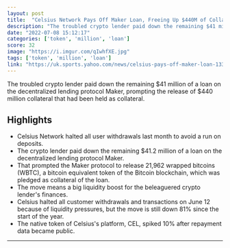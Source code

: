 ```yaml
---
layout: post
title:  "Celsius Network Pays Off Maker Loan, Freeing Up $440M of Collateral"
description: "The troubled crypto lender paid down the remaining $41 million of a loan on the decentralized lending protocol Maker, prompting the release of $440 million collateral that had been held as collateral."
date: "2022-07-08 15:12:17"
categories: ['token', 'million', 'loan']
score: 32
image: "https://i.imgur.com/qIwhfXE.jpg"
tags: ['token', 'million', 'loan']
link: "https://uk.sports.yahoo.com/news/celsius-pays-off-maker-loan-133056572.html?guce_referrer=aHR0cHM6Ly93d3cuZ29vZ2xlLmNvbS8&amp;guce_referrer_sig=AQAAAME56me51X90X1p-LUrbyinosBcQlvwggk7fx-4RQ1ez83T1vhbv_FXqAEe5y4XkSo7MrbBPiO044Q1MD7q2WDG95a_75fD7FOw6lJkc8rom7tPWJCl9Q3CoCT89a6WPv6eqVtk8gpJ9UmYvTFfW50gN9DifyHdAg-KfECh0DWsB"
---
```


The troubled crypto lender paid down the remaining $41 million of a loan on the decentralized lending protocol Maker, prompting the release of $440 million collateral that had been held as collateral.

## Highlights

- Celsius Network halted all user withdrawals last month to avoid a run on deposits.
- The crypto lender paid down the remaining $41.2 million of a loan on the decentralized lending protocol Maker.
- That prompted the Maker protocol to release 21,962 wrapped bitcoins (WBTC), a bitcoin equivalent token of the Bitcoin blockchain, which was pledged as collateral of the loan.
- The move means a big liquidity boost for the beleaguered crypto lender's finances.
- Celsius halted all customer withdrawals and transactions on June 12 because of liquidity pressures, but the move is still down 81% since the start of the year.
- The native token of Celsius's platform, CEL, spiked 10% after repayment data became public.

---
